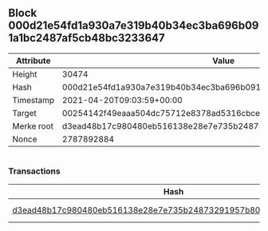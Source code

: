 ## Block 000d21e54fd1a930a7e319b40b34ec3ba696b091a1bc2487af5cb48bc3233647

Attribute | Value
--- | ---
Height | 30474
Hash | 000d21e54fd1a930a7e319b40b34ec3ba696b091a1bc2487af5cb48bc3233647
Timestamp | 2021-04-20T09:03:59+00:00
Target | 00254142f49eaaa504dc75712e8378ad5316cbcead634704b3734b6271167cc4
Merke root | d3ead48b17c980480eb516138e28e7e735b24873291957b80bb1f010290777d1
Nonce | 2787892884

```

```

### Transactions

Hash | Amount
--- | ---
[d3ead48b17c980480eb516138e28e7e735b24873291957b80bb1f010290777d1](d3ead48b17c980480eb516138e28e7e735b24873291957b80bb1f010290777d1.md) | 10.00000000 SKEPTI 
